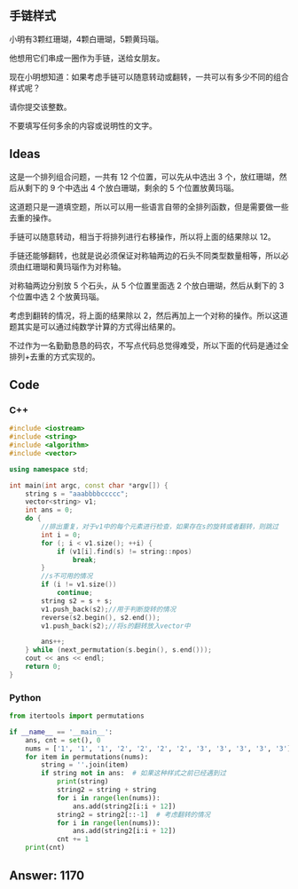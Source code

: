 ## 手链样式

小明有3颗红珊瑚，4颗白珊瑚，5颗黄玛瑙。

他想用它们串成一圈作为手链，送给女朋友。

现在小明想知道：如果考虑手链可以随意转动或翻转，一共可以有多少不同的组合样式呢？

请你提交该整数。

不要填写任何多余的内容或说明性的文字。

## Ideas

这是一个排列组合问题，一共有 12 个位置，可以先从中选出 3 个，放红珊瑚，然后从剩下的 9 个中选出 4 个放白珊瑚，剩余的 5 个位置放黄玛瑙。

这道题只是一道填空题，所以可以用一些语言自带的全排列函数，但是需要做一些去重的操作。

手链可以随意转动，相当于将排列进行右移操作，所以将上面的结果除以 12。

手链还能够翻转，也就是说必须保证对称轴两边的石头不同类型数量相等，所以必须由红珊瑚和黄玛瑙作为对称轴。

对称轴两边分别放 5 个石头，从 5 个位置里面选 2 个放白珊瑚，然后从剩下的 3 个位置中选 2 个放黄玛瑙。

考虑到翻转的情况，将上面的结果除以 2，然后再加上一个对称的操作。所以这道题其实是可以通过纯数学计算的方式得出结果的。

不过作为一名勤勤恳恳的码农，不写点代码总觉得难受，所以下面的代码是通过全排列+去重的方式实现的。

## Code

### C++

```cpp
#include <iostream>
#include <string>
#include <algorithm>
#include <vector>

using namespace std;

int main(int argc, const char *argv[]) {
    string s = "aaabbbbccccc";
    vector<string> v1;
    int ans = 0;
    do {
        //排出重复，对于v1中的每个元素进行检查，如果存在s的旋转或者翻转，则跳过
        int i = 0;
        for (; i < v1.size(); ++i) {
            if (v1[i].find(s) != string::npos)
                break;
        }
        //s不可用的情况
        if (i != v1.size())
            continue;
        string s2 = s + s;
        v1.push_back(s2);//用于判断旋转的情况
        reverse(s2.begin(), s2.end());
        v1.push_back(s2);//将s的翻转放入vector中

        ans++;
    } while (next_permutation(s.begin(), s.end()));
    cout << ans << endl;
    return 0;
}
```

### Python

```python
from itertools import permutations

if __name__ == '__main__':
    ans, cnt = set(), 0
    nums = ['1', '1', '1', '2', '2', '2', '2', '3', '3', '3', '3', '3']
    for item in permutations(nums):
        string = ''.join(item)
        if string not in ans:  # 如果这种样式之前已经遇到过
            print(string)
            string2 = string + string
            for i in range(len(nums)):
                ans.add(string2[i:i + 12])
            string2 = string2[::-1]  # 考虑翻转的情况
            for i in range(len(nums)):
                ans.add(string2[i:i + 12])
            cnt += 1
    print(cnt)
```

## Answer: 1170